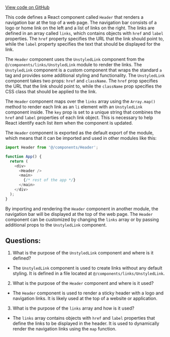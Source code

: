 [View code on GitHub](zoo-labs/zoo/blob/master/foundation/src/components/layout/Header.tsx)

This code defines a React component called `Header` that renders a navigation bar at the top of a web page. The navigation bar consists of a logo or home link on the left and a list of links on the right. The links are defined in an array called `links`, which contains objects with `href` and `label` properties. The `href` property specifies the URL that the link should point to, while the `label` property specifies the text that should be displayed for the link.

The `Header` component uses the `UnstyledLink` component from the `@/components/links/UnstyledLink` module to render the links. The `UnstyledLink` component is a custom component that wraps the standard `a` tag and provides some additional styling and functionality. The `UnstyledLink` component takes two props: `href` and `className`. The `href` prop specifies the URL that the link should point to, while the `className` prop specifies the CSS class that should be applied to the link.

The `Header` component maps over the `links` array using the `Array.map()` method to render each link as an `li` element with an `UnstyledLink` component inside. The `key` prop is set to a unique string that combines the `href` and `label` properties of each link object. This is necessary to help React identify each list item when the component is updated.

The `Header` component is exported as the default export of the module, which means that it can be imported and used in other modules like this:

```javascript
import Header from '@/components/Header';

function App() {
  return (
    <div>
      <Header />
      <main>
        {/* rest of the app */}
      </main>
    </div>
  );
}
```

By importing and rendering the `Header` component in another module, the navigation bar will be displayed at the top of the web page. The `Header` component can be customized by changing the `links` array or by passing additional props to the `UnstyledLink` component.
## Questions: 
 1. What is the purpose of the `UnstyledLink` component and where is it defined?
- The `UnstyledLink` component is used to create links without any default styling. It is defined in a file located at `@/components/links/UnstyledLink`.

2. What is the purpose of the `Header` component and where is it used?
- The `Header` component is used to render a sticky header with a logo and navigation links. It is likely used at the top of a website or application.

3. What is the purpose of the `links` array and how is it used?
- The `links` array contains objects with `href` and `label` properties that define the links to be displayed in the header. It is used to dynamically render the navigation links using the `map` function.